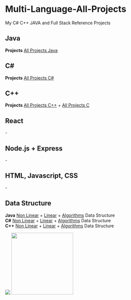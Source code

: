 # Multi-Language-All-Projects
My C# C++ JAVA and Full Stack Reference Projects


<h2>Java</h2>
<strong>Projects</strong> 
<a href="https://github.com/w3arthur/Multi-Language-All-Projects/tree/master/Java-Project">All Projects Java</a>

<h2>C#</h2>
<strong>Projects</strong> 
<a href="https://github.com/w3arthur/Multi-Language-All-Projects/tree/master/CSharp-Project">All Projects C#</a>


<h2>C++</h2>
<strong>Projects</strong> 
<a href="https://github.com/w3arthur/Multi-Language-All-Projects/tree/master/CSharp-Project">All Projects C++</a> + 
<a href="https://github.com/w3arthur/Multi-Language-All-Projects/tree/master/C-Project">All Projects C</a>

<h2>React</h2>
-

<h2>Node.js + Express</h2>
-

<h2>HTML, Javascript, CSS</h2>
-

<h2>Data Structure</h2>

<strong>Java</strong> <a href="https://github.com/w3arthur/Multi-Language-All-Projects/tree/master/Java-Project/DataStructureNonLinear/src/datastructure">Non Linear</a> +  <a href="https://github.com/w3arthur/Multi-Language-All-Projects/tree/master/Java-Project/DataStructure/src/datastructure">Linear</a> +  <a href="https://github.com/w3arthur/Multi-Language-All-Projects/tree/master/Java-Project/DataStructureAlgorithms/src">Algorithms</a> Data Structure<br> 
<strong>C#</strong> <a href="https://github.com/w3arthur/Multi-Language-All-Projects/tree/master/CSharp-Project/DataStructure">Non Linear</a> +  <a href="https://github.com/w3arthur/Multi-Language-All-Projects/tree/master/CSharp-Project/DataStructureLinear">Linear</a> +  <a href="https://github.com/w3arthur/Multi-Language-All-Projects/tree/master/CSharp-Project/DataStructureAlgorithms">Algorithms</a> Data Structure<br>
<strong>C++</strong> <a href="https://github.com/w3arthur/Multi-Language-All-Projects/tree/master/Cpp-Clion-Project/DataStructureNonLinear">Non Linear</a> +  <a href="https://github.com/w3arthur/Multi-Language-All-Projects/tree/master/Cpp-Clion-Project/DataStructure">Linear</a> +  <a href="https://github.com/w3arthur/Multi-Language-All-Projects/tree/master/Cpp-Clion-Project/DataStructureAlgorithms">Algorithms</a> Data Structure<br>




<img src="https://i.imgur.com/3jZqAPv.png">




<img alt="" src="https://c.tenor.com/xP3RMY_2LfwAAAAd/reisen-udongein.gif"  height="200" width="auto">
